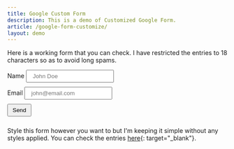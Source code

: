 ```yaml
---
title: Google Custom Form
description: This is a demo of Customized Google Form.
article: /google-form-customize/
layout: demo
---
```



Here is a working form that you can check. I have restricted the entries to 18 characters so as to avoid long spams.

<style>
input {
    padding: 5px 10px;
    margin-bottom: 10px;
}
</style>

<script type="text/javascript">var submitted=false;</script>
<iframe name="hidden_iframe" id="hidden_iframe" style="display:none;"     
onload="if(submitted) {window.location='{{site.url}}{{page.url}}';}"></iframe>
<form action="https://docs.google.com/forms/d/e/1FAIpQLSdqGYth5-G2cP8SILJwjOcJ38vit-Rv8E9SXmtnJUu4ifMcGw/formResponse" method="post" target="hidden_iframe" 
onsubmit="submitted=true;">
      <label>Name</label>
      <input name="entry.742532386" type="text" maxlength="18" placeholder=" John Doe" />
      <br>
      <label>Email</label>
      <input name="entry.1558941179" type="email" required maxlength="18" placeholder=" john@email.com"/>
      <br>
      <input type="submit" value="Send" />

</form>

Style this form however you want to but I'm keeping it simple without any styles applied. You can check the entries [here](https://docs.google.com/spreadsheets/d/1_vt8il8LpxEi8_DmX0yxxRambpw700cdMC2yMIGWqbk/edit?usp=sharing){: target="_blank"}.